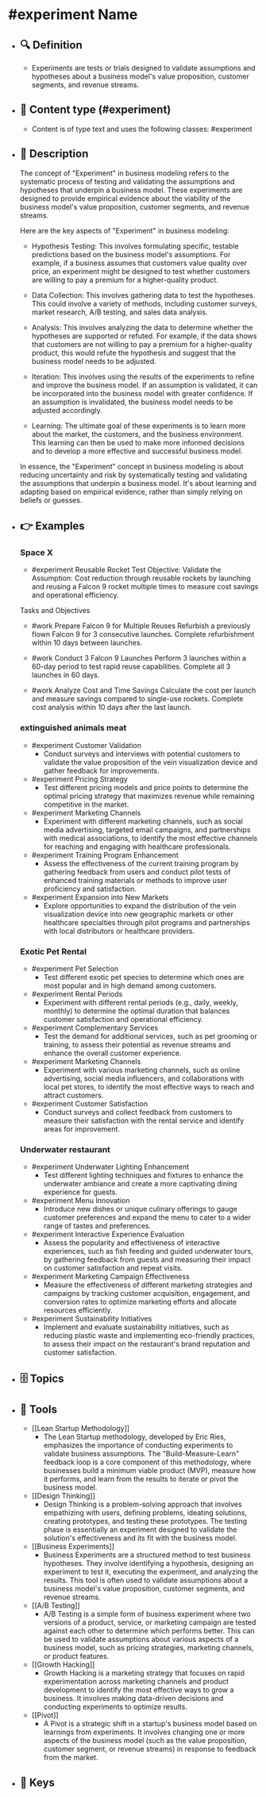# #experiment Name
- ## 🔍 Definition
  - Experiments are tests or trials designed to validate assumptions and hypotheses about a business model's value proposition, customer segments, and revenue streams.
- ## 📰 Content type (#experiment)
  - Content is of type text and uses the following classes: #experiment

- ## 📖 Description
  The concept of "Experiment" in business modeling refers to the systematic process of testing and validating the assumptions and hypotheses that underpin a business model. These experiments are designed to provide empirical evidence about the viability of the business model's value proposition, customer segments, and revenue streams. 
  
  Here are the key aspects of "Experiment" in business modeling:
  
  - Hypothesis Testing: This involves formulating specific, testable predictions based on the business model's assumptions. For example, if a business assumes that customers value quality over price, an experiment might be designed to test whether customers are willing to pay a premium for a higher-quality product.
  
  - Data Collection: This involves gathering data to test the hypotheses. This could involve a variety of methods, including customer surveys, market research, A/B testing, and sales data analysis.
  
  - Analysis: This involves analyzing the data to determine whether the hypotheses are supported or refuted. For example, if the data shows that customers are not willing to pay a premium for a higher-quality product, this would refute the hypothesis and suggest that the business model needs to be adjusted.
  
  - Iteration: This involves using the results of the experiments to refine and improve the business model. If an assumption is validated, it can be incorporated into the business model with greater confidence. If an assumption is invalidated, the business model needs to be adjusted accordingly.
  
  - Learning: The ultimate goal of these experiments is to learn more about the market, the customers, and the business environment. This learning can then be used to make more informed decisions and to develop a more effective and successful business model.
  
  In essence, the "Experiment" concept in business modeling is about reducing uncertainty and risk by systematically testing and validating the assumptions that underpin a business model. It's about learning and adapting based on empirical evidence, rather than simply relying on beliefs or guesses.
- ## 👉 Examples
  ### Space X
  - #experiment Reusable Rocket Test
  Objective: Validate the Assumption: Cost reduction through reusable rockets by launching and reusing a Falcon 9 rocket multiple times to measure cost savings and operational efficiency.
  
  Tasks and Objectives
  - #work Prepare Falcon 9 for Multiple Reuses
  Refurbish a previously flown Falcon 9 for 3 consecutive launches. Complete refurbishment within 10 days between launches.
  
  - #work Conduct 3 Falcon 9 Launches
  Perform 3 launches within a 60-day period to test rapid reuse capabilities. Complete all 3 launches in 60 days.
  
  - #work Analyze Cost and Time Savings
  Calculate the cost per launch and measure savings compared to single-use rockets. Complete cost analysis within 10 days after the last launch.
  
  
  ### 
  
  ### extinguished animals meat
  - #experiment Customer Validation
  	- Conduct surveys and interviews with potential customers to validate the value proposition of the vein visualization device and gather feedback for improvements.
  - #experiment Pricing Strategy
  	- Test different pricing models and price points to determine the optimal pricing strategy that maximizes revenue while remaining competitive in the market.
  - #experiment Marketing Channels
  	- Experiment with different marketing channels, such as social media advertising, targeted email campaigns, and partnerships with medical associations, to identify the most effective channels for reaching and engaging with healthcare professionals.
  - #experiment Training Program Enhancement
  	- Assess the effectiveness of the current training program by gathering feedback from users and conduct pilot tests of enhanced training materials or methods to improve user proficiency and satisfaction.
  - #experiment Expansion into New Markets
  	- Explore opportunities to expand the distribution of the vein visualization device into new geographic markets or other healthcare specialties through pilot programs and partnerships with local distributors or healthcare providers.
  ### Exotic Pet Rental
  - #experiment Pet Selection
  	- Test different exotic pet species to determine which ones are most popular and in high demand among customers.
  - #experiment Rental Periods
  	- Experiment with different rental periods (e.g., daily, weekly, monthly) to determine the optimal duration that balances customer satisfaction and operational efficiency.
  - #experiment Complementary Services
  	- Test the demand for additional services, such as pet grooming or training, to assess their potential as revenue streams and enhance the overall customer experience.
  - #experiment Marketing Channels
  	- Experiment with various marketing channels, such as online advertising, social media influencers, and collaborations with local pet stores, to identify the most effective ways to reach and attract customers.
  - #experiment Customer Satisfaction
  	- Conduct surveys and collect feedback from customers to measure their satisfaction with the rental service and identify areas for improvement.
  ### Underwater restaurant
  - #experiment Underwater Lighting Enhancement
  	- Test different lighting techniques and fixtures to enhance the underwater ambiance and create a more captivating dining experience for guests.
  - #experiment Menu Innovation
  	- Introduce new dishes or unique culinary offerings to gauge customer preferences and expand the menu to cater to a wider range of tastes and preferences.
  - #experiment Interactive Experience Evaluation
  	- Assess the popularity and effectiveness of interactive experiences, such as fish feeding and guided underwater tours, by gathering feedback from guests and measuring their impact on customer satisfaction and repeat visits.
  - #experiment Marketing Campaign Effectiveness
  	- Measure the effectiveness of different marketing strategies and campaigns by tracking customer acquisition, engagement, and conversion rates to optimize marketing efforts and allocate resources efficiently.
  - #experiment Sustainability Initiatives
  	- Implement and evaluate sustainability initiatives, such as reducing plastic waste and implementing eco-friendly practices, to assess their impact on the restaurant's brand reputation and customer satisfaction.
- ## 🗄️ Topics
  
- ## 🧰 Tools
  - [[Lean Startup Methodology]]
    - The Lean Startup methodology, developed by Eric Ries, emphasizes the importance of conducting experiments to validate business assumptions. The "Build-Measure-Learn" feedback loop is a core component of this methodology, where businesses build a minimum viable product (MVP), measure how it performs, and learn from the results to iterate or pivot the business model.
  - [[Design Thinking]]
    - Design Thinking is a problem-solving approach that involves empathizing with users, defining problems, ideating solutions, creating prototypes, and testing these prototypes. The testing phase is essentially an experiment designed to validate the solution's effectiveness and its fit with the business model.
  - [[Business Experiments]]
    - Business Experiments are a structured method to test business hypotheses. They involve identifying a hypothesis, designing an experiment to test it, executing the experiment, and analyzing the results. This tool is often used to validate assumptions about a business model's value proposition, customer segments, and revenue streams.
  - [[A/B Testing]]
    - A/B Testing is a simple form of business experiment where two versions of a product, service, or marketing campaign are tested against each other to determine which performs better. This can be used to validate assumptions about various aspects of a business model, such as pricing strategies, marketing channels, or product features.
  - [[Growth Hacking]]
    - Growth Hacking is a marketing strategy that focuses on rapid experimentation across marketing channels and product development to identify the most effective ways to grow a business. It involves making data-driven decisions and conducting experiments to optimize results.
  - [[Pivot]]
    - A Pivot is a strategic shift in a startup's business model based on learnings from experiments. It involves changing one or more aspects of the business model (such as the value proposition, customer segment, or revenue streams) in response to feedback from the market.
- ## 🔑 Keys
  
